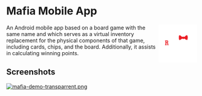 # Mafia Mobile App
<img align="right" alt="Logo" width="20%" src="resources/mafia_logo.png"/>

<p>An Android mobile app based on a board game with the same name and which serves as a virtual inventory replacement for the physical components of that game, including cards, chips, and the board. Additionally, it assists in calculating winning points.</p>

## Screenshots

[![mafia-demo-transparrent.png](https://i.postimg.cc/TYmGfkMW/mafia-demo-transparrent.png)](https://postimg.cc/HVpFt9Lp)
